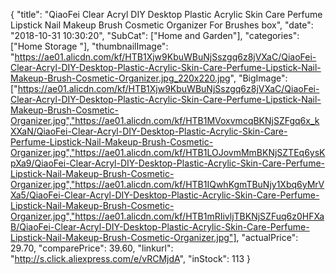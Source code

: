 {
	"title": "QiaoFei Clear Acryl DIY Desktop Plastic Acrylic Skin Care Perfume Lipstick Nail Makeup Brush Cosmetic Organizer For Brushes box",
	"date": "2018-10-31 10:30:20",
	"SubCat": ["Home and Garden"],
	"categories": ["Home Storage "],
	"thumbnailImage": "https://ae01.alicdn.com/kf/HTB1Xjw9KbuWBuNjSszgq6z8jVXaC/QiaoFei-Clear-Acryl-DIY-Desktop-Plastic-Acrylic-Skin-Care-Perfume-Lipstick-Nail-Makeup-Brush-Cosmetic-Organizer.jpg_220x220.jpg",
	"BigImage": ["https://ae01.alicdn.com/kf/HTB1Xjw9KbuWBuNjSszgq6z8jVXaC/QiaoFei-Clear-Acryl-DIY-Desktop-Plastic-Acrylic-Skin-Care-Perfume-Lipstick-Nail-Makeup-Brush-Cosmetic-Organizer.jpg","https://ae01.alicdn.com/kf/HTB1MVoxvmcqBKNjSZFgq6x_kXXaN/QiaoFei-Clear-Acryl-DIY-Desktop-Plastic-Acrylic-Skin-Care-Perfume-Lipstick-Nail-Makeup-Brush-Cosmetic-Organizer.jpg","https://ae01.alicdn.com/kf/HTB1LOJovmMmBKNjSZTEq6ysKpXa9/QiaoFei-Clear-Acryl-DIY-Desktop-Plastic-Acrylic-Skin-Care-Perfume-Lipstick-Nail-Makeup-Brush-Cosmetic-Organizer.jpg","https://ae01.alicdn.com/kf/HTB1IQwhKgmTBuNjy1Xbq6yMrVXa5/QiaoFei-Clear-Acryl-DIY-Desktop-Plastic-Acrylic-Skin-Care-Perfume-Lipstick-Nail-Makeup-Brush-Cosmetic-Organizer.jpg","https://ae01.alicdn.com/kf/HTB1mRIivljTBKNjSZFuq6z0HFXaB/QiaoFei-Clear-Acryl-DIY-Desktop-Plastic-Acrylic-Skin-Care-Perfume-Lipstick-Nail-Makeup-Brush-Cosmetic-Organizer.jpg"],
	"actualPrice": 29.70,
	"comparePrice": 39.60,
	"linkurl": "http://s.click.aliexpress.com/e/vRCMjdA",
	"inStock": 113
}
